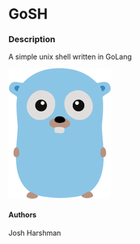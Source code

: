 # GoSH

### Description
A simple unix shell written in GoLang

![GoLang Gopher](assets/gopher.png "Gopher")

#### Authors
Josh Harshman
